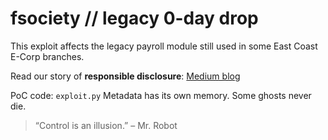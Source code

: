 # fsociety // legacy 0-day drop

This exploit affects the legacy payroll module still used in some East Coast E-Corp branches.

Read our story of **responsible disclosure**: [Medium blog](https://medium.com/@ctrlxrevenant/legacy-of-rebellion-why-we-hacked-e-corp-again-b6eee8be978c)

PoC code: `exploit.py`
Metadata has its own memory. Some ghosts never die.

> “Control is an illusion.” – Mr. Robot
